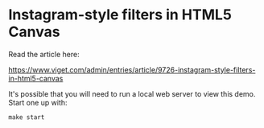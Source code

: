 # Instagram-style filters in HTML5 Canvas

Read the article here:

https://www.viget.com/admin/entries/article/9726-instagram-style-filters-in-html5-canvas

It's possible that you will need to run a local web server to view
this demo. Start one up with:

```
make start
```
